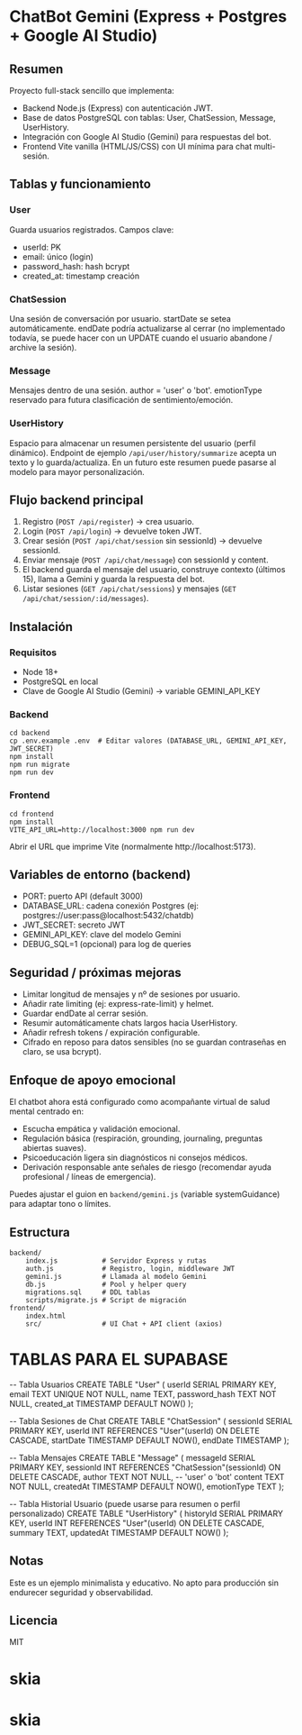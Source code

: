 # ChatBot Gemini (Express + Postgres + Google AI Studio)

## Resumen
Proyecto full-stack sencillo que implementa:
- Backend Node.js (Express) con autenticación JWT.
- Base de datos PostgreSQL con tablas: User, ChatSession, Message, UserHistory.
- Integración con Google AI Studio (Gemini) para respuestas del bot.
- Frontend Vite vanilla (HTML/JS/CSS) con UI mínima para chat multi-sesión.

## Tablas y funcionamiento
### User
Guarda usuarios registrados.
Campos clave:
- userId: PK
- email: único (login)
- password_hash: hash bcrypt
- created_at: timestamp creación

### ChatSession
Una sesión de conversación por usuario. startDate se setea automáticamente. endDate podría actualizarse al cerrar (no implementado todavía, se puede hacer con un UPDATE cuando el usuario abandone / archive la sesión).

### Message
Mensajes dentro de una sesión. author = 'user' o 'bot'. emotionType reservado para futura clasificación de sentimiento/emoción.

### UserHistory
Espacio para almacenar un resumen persistente del usuario (perfil dinámico). Endpoint de ejemplo `/api/user/history/summarize` acepta un texto y lo guarda/actualiza. En un futuro este resumen puede pasarse al modelo para mayor personalización.

## Flujo backend principal
1. Registro (`POST /api/register`) -> crea usuario.
2. Login (`POST /api/login`) -> devuelve token JWT.
3. Crear sesión (`POST /api/chat/session` sin sessionId) -> devuelve sessionId.
4. Enviar mensaje (`POST /api/chat/message`) con sessionId y content.
5. El backend guarda el mensaje del usuario, construye contexto (últimos 15), llama a Gemini y guarda la respuesta del bot.
6. Listar sesiones (`GET /api/chat/sessions`) y mensajes (`GET /api/chat/session/:id/messages`).

## Instalación
### Requisitos
- Node 18+
- PostgreSQL en local
- Clave de Google AI Studio (Gemini) -> variable GEMINI_API_KEY

### Backend
```
cd backend
cp .env.example .env  # Editar valores (DATABASE_URL, GEMINI_API_KEY, JWT_SECRET)
npm install
npm run migrate
npm run dev
```

### Frontend
```
cd frontend
npm install
VITE_API_URL=http://localhost:3000 npm run dev
```
Abrir el URL que imprime Vite (normalmente http://localhost:5173).

## Variables de entorno (backend)
- PORT: puerto API (default 3000)
- DATABASE_URL: cadena conexión Postgres (ej: postgres://user:pass@localhost:5432/chatdb)
- JWT_SECRET: secreto JWT
- GEMINI_API_KEY: clave del modelo Gemini
- DEBUG_SQL=1 (opcional) para log de queries

## Seguridad / próximas mejoras
- Limitar longitud de mensajes y nº de sesiones por usuario.
- Añadir rate limiting (ej: express-rate-limit) y helmet.
- Guardar endDate al cerrar sesión.
- Resumir automáticamente chats largos hacia UserHistory.
- Añadir refresh tokens / expiración configurable.
- Cifrado en reposo para datos sensibles (no se guardan contraseñas en claro, se usa bcrypt).

## Enfoque de apoyo emocional
El chatbot ahora está configurado como acompañante virtual de salud mental centrado en:
- Escucha empática y validación emocional.
- Regulación básica (respiración, grounding, journaling, preguntas abiertas suaves).
- Psicoeducación ligera sin diagnósticos ni consejos médicos.
- Derivación responsable ante señales de riesgo (recomendar ayuda profesional / líneas de emergencia).

Puedes ajustar el guion en `backend/gemini.js` (variable systemGuidance) para adaptar tono o límites.

## Estructura
```
backend/
	index.js           # Servidor Express y rutas
	auth.js            # Registro, login, middleware JWT
	gemini.js          # Llamada al modelo Gemini
	db.js              # Pool y helper query
	migrations.sql     # DDL tablas
	scripts/migrate.js # Script de migración
frontend/
	index.html
	src/               # UI Chat + API client (axios)
```

# TABLAS PARA EL SUPABASE

-- Tabla Usuarios CREATE TABLE "User" ( userId SERIAL PRIMARY KEY, email TEXT UNIQUE NOT NULL, name TEXT, password_hash TEXT NOT NULL, created_at TIMESTAMP DEFAULT NOW() );

-- Tabla Sesiones de Chat CREATE TABLE "ChatSession" ( sessionId SERIAL PRIMARY KEY, userId INT REFERENCES "User"(userId) ON DELETE CASCADE, startDate TIMESTAMP DEFAULT NOW(), endDate TIMESTAMP );

-- Tabla Mensajes CREATE TABLE "Message" ( messageId SERIAL PRIMARY KEY, sessionId INT REFERENCES "ChatSession"(sessionId) ON DELETE CASCADE, author TEXT NOT NULL, -- 'user' o 'bot' content TEXT NOT NULL, createdAt TIMESTAMP DEFAULT NOW(), emotionType TEXT );

-- Tabla Historial Usuario (puede usarse para resumen o perfil personalizado) CREATE TABLE "UserHistory" ( historyId SERIAL PRIMARY KEY, userId INT REFERENCES "User"(userId) ON DELETE CASCADE, summary TEXT, updatedAt TIMESTAMP DEFAULT NOW() );


## Notas
Este es un ejemplo minimalista y educativo. No apto para producción sin endurecer seguridad y observabilidad.

## Licencia
MIT
# skia
# skia
